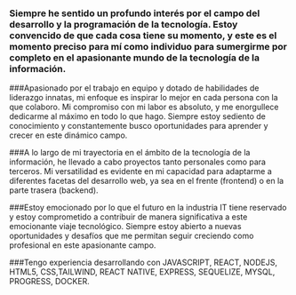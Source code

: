 

### Siempre he sentido un profundo interés por el campo del desarrollo y la programación de la tecnología. Estoy convencido de que cada cosa tiene su momento, y este es el momento preciso para mí como individuo para sumergirme por completo en el apasionante mundo de la tecnología de la información.

###Apasionado por el trabajo en equipo y dotado de habilidades de liderazgo innatas, mi enfoque es inspirar lo mejor en cada persona con la que colaboro. Mi compromiso con mi labor es absoluto, y me enorgullece dedicarme al máximo en todo lo que hago. Siempre estoy sediento de conocimiento y constantemente busco oportunidades para aprender y crecer en este dinámico campo.

###A lo largo de mi trayectoria en el ámbito de la tecnología de la información, he llevado a cabo proyectos tanto personales como para terceros. Mi versatilidad es evidente en mi capacidad para adaptarme a diferentes facetas del desarrollo web, ya sea en el frente (frontend) o en la parte trasera (backend).

###Estoy emocionado por lo que el futuro en la industria IT tiene reservado y estoy comprometido a contribuir de manera significativa a este emocionante viaje tecnológico. Siempre estoy abierto a nuevas oportunidades y desafíos que me permitan seguir creciendo como profesional en este apasionante campo.

###Tengo experiencia desarrollando con JAVASCRIPT, REACT, NODEJS, HTML5, CSS,TAILWIND, REACT NATIVE, EXPRESS, SEQUELIZE, MYSQL, PROGRESS, DOCKER.
<!--
**franjavi8776/franjavi8776** is a ✨ _special_ ✨ repository because its `README.md` (this file) appears on your GitHub profile.

Here are some ideas to get you started:

- 🔭 I’m currently working on ...
- 🌱 I’m currently learning ...
- 👯 I’m looking to collaborate on ...
- 🤔 I’m looking for help with ...
- 💬 Ask me about ...
- 📫 How to reach me: ...
- 😄 Pronouns: ...
- ⚡ Fun fact: ...
-->
